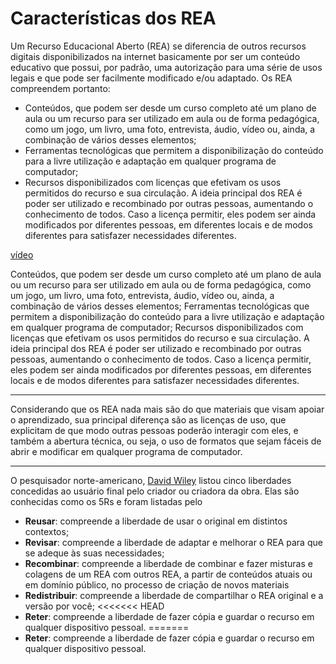 # Características dos REA

Um Recurso Educacional Aberto (REA) se diferencia de outros recursos digitais disponibilizados na internet basicamente por ser um conteúdo educativo que possui, por padrão, uma autorização para uma série de usos legais e que pode ser facilmente modificado e/ou adaptado. Os REA compreendem portanto: 


* Conteúdos, que podem ser desde um curso completo até um plano de aula ou um recurso para ser utilizado em aula ou de forma pedagógica, como um jogo, um livro, uma foto, entrevista, áudio, vídeo ou, ainda, a combinação de vários desses elementos;
* Ferramentas tecnológicas que permitem a disponibilização do conteúdo para a livre utilização e adaptação em qualquer programa de computador;
* Recursos disponibilizados com licenças que efetivam os usos permitidos do recurso e sua circulação. 
A ideia principal dos REA é poder ser utilizado e recombinado por outras pessoas, aumentando o conhecimento de todos. Caso a licença permitir, eles podem ser ainda modificados por diferentes pessoas, em diferentes locais e de modos diferentes para satisfazer necessidades diferentes.

[vídeo](https://youtu.be/AyQsFZBHWpI)

Conteúdos, que podem ser desde um curso completo até um plano de aula ou um recurso para ser utilizado em aula ou de forma pedagógica, como um jogo, um livro, uma foto, entrevista, áudio, vídeo ou, ainda, a combinação de vários desses elementos;
Ferramentas tecnológicas que permitem a disponibilização do conteúdo para a livre utilização e adaptação em qualquer programa de computador;
Recursos disponibilizados com licenças que efetivam os usos permitidos do recurso e sua circulação. 
A ideia principal dos REA é poder ser utilizado e recombinado por outras pessoas, aumentando o conhecimento de todos. Caso a licença permitir, eles podem ser ainda modificados por diferentes pessoas, em diferentes locais e de modos diferentes para satisfazer necessidades diferentes.


***
Considerando que os REA nada mais são do que materiais que visam apoiar o aprendizado, sua principal diferença são as licenças de uso, que explicitam de que modo outras pessoas poderão interagir com eles, e também a abertura técnica, ou seja, o uso de formatos que sejam fáceis de abrir e modificar em qualquer programa de computador.
***

O pesquisador norte-americano, [David Wiley](https://davidwiley.org/) listou  cinco liberdades concedidas ao usuário final pelo criador ou criadora da obra. Elas são conhecidas como os 5Rs e foram listadas pelo

* __Reusar__: compreende a liberdade de usar o original em distintos contextos;
* __Revisar__: compreende a liberdade de adaptar e melhorar o REA para que se adeque às suas necessidades;
* __Recombinar__: compreende a liberdade de combinar e fazer misturas e colagens de um REA com outros REA, a partir de conteúdos atuais ou em domínio público, no processo de criação de novos materiais
* __Redistribuir__: compreende a liberdade de compartilhar o REA original e a versão por você;
<<<<<<< HEAD
* __Reter__: compreende a liberdade de fazer cópia e guardar o recurso em qualquer dispositivo pessoal.
=======
* __Reter__: compreende a liberdade de fazer cópia e guardar o recurso em qualquer dispositivo pessoal.

